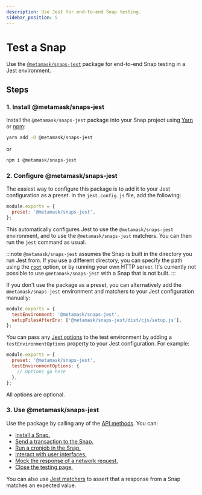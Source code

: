 ```yaml
---
description: Use Jest for end-to-end Snap testing.
sidebar_position: 5
---
```


# Test a Snap

Use the [`@metamask/snaps-jest`](https://github.com/MetaMask/snaps/tree/main/packages/snaps-jest)
package for end-to-end Snap testing in a Jest environment.

## Steps

### 1. Install @metamask/snaps-jest

Install the `@metamask/snaps-jest` package into your Snap project using [Yarn](https://yarnpkg.com/)
or [npm](https://www.npmjs.com/):

```bash
yarn add -D @metamask/snaps-jest
```

or

```bash
npm i @metamask/snaps-jest
```

### 2. Configure @metamask/snaps-jest

The easiest way to configure this package is to add it to your Jest configuration as a preset.
In the `jest.config.js` file, add the following:

```js title="jest.config.js"
module.exports = {
  preset: '@metamask/snaps-jest',
};
```

This automatically configures Jest to use the `@metamask/snaps-jest` environment, and to use the
`@metamask/snaps-jest` matchers.
You can then run the `jest` command as usual.

:::note
`@metamask/snaps-jest` assumes the Snap is built in the directory you run Jest from.
If you use a different directory, you can specify the path using the
[`root`](../reference/cli/options.md#r-root) option, or by running your own HTTP server.
It's currently not possible to use `@metamask/snaps-jest` with a Snap that is not built.
:::

If you don't use the package as a preset, you can alternatively add the `@metamask/snaps-jest`
environment and matchers to your Jest configuration manually:

```js title="jest.config.js"
module.exports = {
  testEnvironment: '@metamask/snaps-jest',
  setupFilesAfterEnv: ['@metamask/snaps-jest/dist/cjs/setup.js'],
};
```

You can pass any [Jest options](../reference/jest.md#options) to the test environment by adding a
`testEnvironmentOptions` property to your Jest configuration.
For example:

```js title="jest.config.js"
module.exports = {
  preset: '@metamask/snaps-jest',
  testEnvironmentOptions: {
    // Options go here
  },
};
```

All options are optional.

### 3. Use @metamask/snaps-jest

Use the package by calling any of the [API methods](../reference/jest.md#api-methods).
You can:

- [Install a Snap.](../reference/jest.md#installsnap)
- [Send a transaction to the Snap.](../reference/jest.md#sendtransaction)
- [Run a cronjob in the Snap.](../reference/jest.md#runcronjob)
- [Interact with user interfaces.](../reference/jest.md#getinterface)
- [Mock the response of a network request.](../reference/jest.md#mock)
- [Close the testing page.](../reference/jest.md#close)

You can also use [Jest matchers](../reference/jest.md#jest-matchers) to assert that a response from
a Snap matches an expected value.
